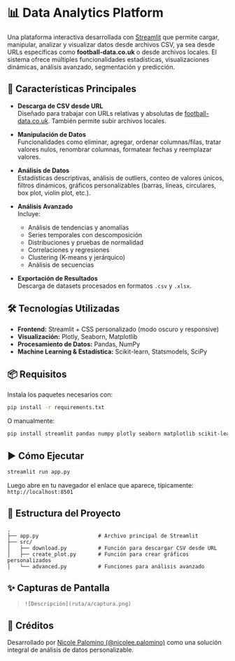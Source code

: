 # 📊 Data Analytics Platform

Una plataforma interactiva desarrollada con [Streamlit](https://streamlit.io) que permite cargar, manipular, analizar y visualizar datos desde archivos CSV, ya sea desde URLs específicas como **football-data.co.uk** o desde archivos locales. El sistema ofrece múltiples funcionalidades estadísticas, visualizaciones dinámicas, análisis avanzado, segmentación y predicción.

## 🚀 Características Principales

- **Descarga de CSV desde URL**  
  Diseñado para trabajar con URLs relativas y absolutas de [football-data.co.uk](https://www.football-data.co.uk). También permite subir archivos locales.

- **Manipulación de Datos**  
  Funcionalidades como eliminar, agregar, ordenar columnas/filas, tratar valores nulos, renombrar columnas, formatear fechas y reemplazar valores.

- **Análisis de Datos**  
  Estadísticas descriptivas, análisis de outliers, conteo de valores únicos, filtros dinámicos, gráficos personalizables (barras, líneas, circulares, box plot, violin plot, etc.).

- **Análisis Avanzado**  
  Incluye:
  - Análisis de tendencias y anomalías
  - Series temporales con descomposición
  - Distribuciones y pruebas de normalidad
  - Correlaciones y regresiones
  - Clustering (K-means y jerárquico)
  - Análisis de secuencias

- **Exportación de Resultados**  
  Descarga de datasets procesados en formatos `.csv` y `.xlsx`.

## 🛠️ Tecnologías Utilizadas

- **Frontend:** Streamlit + CSS personalizado (modo oscuro y responsive)
- **Visualización:** Plotly, Seaborn, Matplotlib
- **Procesamiento de Datos:** Pandas, NumPy
- **Machine Learning & Estadística:** Scikit-learn, Statsmodels, SciPy

## 📦 Requisitos

Instala los paquetes necesarios con:

```bash
pip install -r requirements.txt
```

O manualmente:

```bash
pip install streamlit pandas numpy plotly seaborn matplotlib scikit-learn statsmodels
```

## ▶️ Cómo Ejecutar

```bash
streamlit run app.py
```

Luego abre en tu navegador el enlace que aparece, típicamente: `http://localhost:8501`

## 📂 Estructura del Proyecto

```
.
├── app.py                   # Archivo principal de Streamlit
├── src/
│   ├── download.py          # Función para descargar CSV desde URL
│   ├── create_plot.py       # Función para crear gráficos personalizados
│   └── advanced.py          # Funciones para análisis avanzado
```

## ✨ Capturas de Pantalla
> `![Descripción](ruta/a/captura.png)`

## 🧠 Créditos

Desarrollado por [Nicole Palomino (@nicolee.palomino)](#) como una solución integral de análisis de datos personalizable.